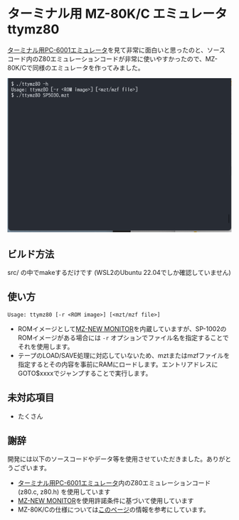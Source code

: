 # ターミナル用 MZ-80K/C エミュレータ ttymz80

[ターミナル用PC-6001エミュレータ](http://000.la.coocan.jp/p6/basic.html#emu)を見て非常に面白いと思ったのと、ソースコード内のZ80エミュレーションコードが非常に使いやすかったので、MZ-80K/Cで同様のエミュレータを作ってみました。

![ttymz80.gif](ttymz80.gif)

## ビルド方法

src/ の中でmakeするだけです
(WSL2のUbuntu 22.04でしか確認していません)

## 使い方

```
Usage: ttymz80 [-r <ROM image>] [<mzt/mzf file>]
```

* ROMイメージとして[MZ-NEW MONITOR](http://mzakd.cool.coocan.jp/mz-memories/mz700win.html##6)を内蔵していますが、SP-1002のROMイメージがある場合には `-r` オプションでファイル名を指定することでそれを使用します。
* テープのLOAD/SAVE処理に対応していないため、mztまたはmzfファイルを指定するとその内容を事前にRAMにロードします。エントリアドレスにGOTO$xxxxでジャンプすることで実行します。

## 未対応項目

* たくさん

## 謝辞

開発には以下のソースコードやデータ等を使用させていただきました。ありがとうございます。

* [ターミナル用PC-6001エミュレータ](http://000.la.coocan.jp/p6/basic.html#emu)内のZ80エミュレーションコード (z80.c, z80.h) を使用しています
* [MZ-NEW MONITOR](http://mzakd.cool.coocan.jp/mz-memories/mz700win.html##6)を使用許諾条件に基づいて使用しています
* MZ-80K/Cの仕様については[このページ](http://www43.tok2.com/home/cmpslv/Mz80k/EnrMzk.htm)の情報を参考にしています。
